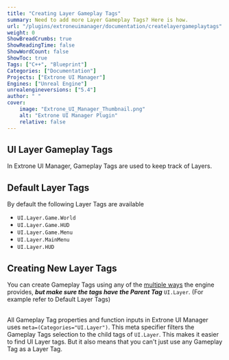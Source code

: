 ```yaml
---
title: "Creating Layer Gameplay Tags"
summary: Need to add more Layer Gameplay Tags? Here is how.
url: "/plugins/extroneuimanager/documentation/createlayergameplaytags"
weight: 0
ShowBreadCrumbs: true
ShowReadingTime: false
ShowWordCount: false
ShowToc: true
Tags: ["C++", "Blueprint"]
Categories: ["Documentation"]
Projects: ["Extrone UI Manager"]
Engines: ["Unreal Engine"]
unrealengineversions: ["5.4"]
author: " "
cover:
    image: "Extrone_UI_Manager_Thumbnail.png"
    alt: "Extrone UI Manager Plugin"
    relative: false
---
```

## UI Layer Gameplay Tags
In Extrone UI Manager, Gameplay Tags are used to keep track of Layers.

## Default Layer Tags
By default the following Layer Tags are available
- ```UI.Layer.Game.World```
- ```UI.Layer.Game.HUD```
- ```UI.Layer.Game.Menu```
- ```UI.Layer.MainMenu```
- ```UI.Layer.HUD```

## Creating New Layer Tags
You can create Gameplay Tags using any of the [multiple ways](https://dev.epicgames.com/documentation/en-us/unreal-engine/using-gameplay-tags-in-unreal-engine) the engine provides, ***but make sure the tags have the Parent Tag*** ```UI.Layer```. (For example refer to Default Layer Tags)  <br> <br>

All Gameplay Tag properties and function inputs in Extrone UI Manager uses ```meta=(Categories="UI.Layer")```. 
This meta specifier filters the Gameplay Tags selection to the child tags of ```UI.Layer```. 
This makes it easier to find UI Layer tags. But it also means that you can't just use any Gameplay Tag as a Layer Tag.